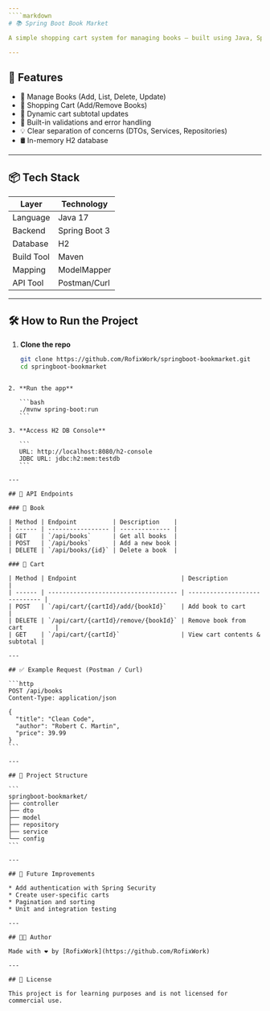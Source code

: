 ```yaml
---
````markdown
# 📚 Spring Boot Book Market

A simple shopping cart system for managing books — built using Java, Spring Boot, and H2. This project simulates a basic book store backend with cart functionality — ideal for educational purposes and beginner practice in Spring Boot.

---
```


## 🚀 Features

- 📘 Manage Books (Add, List, Delete, Update)
- 🛒 Shopping Cart (Add/Remove Books)
- 💸 Dynamic cart subtotal updates
- 🧪 Built-in validations and error handling
- 💡 Clear separation of concerns (DTOs, Services, Repositories)
- 🛢️ In-memory H2 database

---

## 📦 Tech Stack

| Layer        | Technology     |
|--------------|----------------|
| Language     | Java 17        |
| Backend      | Spring Boot 3  |
| Database     | H2             |
| Build Tool   | Maven          |
| Mapping      | ModelMapper    |
| API Tool     | Postman/Curl   |

---

## 🛠️ How to Run the Project

1. **Clone the repo**
   ```bash
   git clone https://github.com/RofixWork/springboot-bookmarket.git
   cd springboot-bookmarket
````

2. **Run the app**

   ```bash
   ./mvnw spring-boot:run
   ```

3. **Access H2 DB Console**

   ```
   URL: http://localhost:8080/h2-console
   JDBC URL: jdbc:h2:mem:testdb
   ```

---

## 🔗 API Endpoints

### 📘 Book

| Method | Endpoint          | Description    |
| ------ | ----------------- | -------------- |
| GET    | `/api/books`      | Get all books  |
| POST   | `/api/books`      | Add a new book |
| DELETE | `/api/books/{id}` | Delete a book  |

### 🛒 Cart

| Method | Endpoint                             | Description                   |
| ------ | ------------------------------------ | ----------------------------- |
| POST   | `/api/cart/{cartId}/add/{bookId}`    | Add book to cart              |
| DELETE | `/api/cart/{cartId}/remove/{bookId}` | Remove book from cart         |
| GET    | `/api/cart/{cartId}`                 | View cart contents & subtotal |

---

## ✅ Example Request (Postman / Curl)

```http
POST /api/books
Content-Type: application/json

{
  "title": "Clean Code",
  "author": "Robert C. Martin",
  "price": 39.99
}
```

---

## 📂 Project Structure

```
springboot-bookmarket/
├── controller
├── dto
├── model
├── repository
├── service
└── config
```

---

## 🧪 Future Improvements

* Add authentication with Spring Security
* Create user-specific carts
* Pagination and sorting
* Unit and integration testing

---

## 👨‍💻 Author

Made with ❤️ by [RofixWork](https://github.com/RofixWork)

---

## 📄 License

This project is for learning purposes and is not licensed for commercial use.

